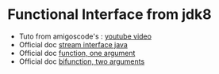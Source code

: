 # Functional Interface from jdk8
*	Tuto from amigoscode's : [youtube video](https://www.youtube.com/watch?v=VRpHdSFWGPs)
*	Official doc [stream interface java](https://docs.oracle.com/javase/8/docs/api/java/util/stream/Stream.html)
*   Official doc [function, one argument](https://docs.oracle.com/javase/8/docs/api/java/util/function/Function.html)
*	Official doc [bifunction, two arguments](https://docs.oracle.com/javase/8/docs/api/java/util/function/BiFunction.html)